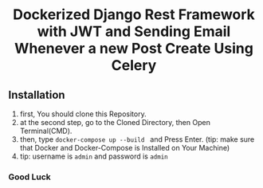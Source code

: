 <div  align="center">
<h1  align="center">Dockerized Django Rest Framework with JWT and Sending Email Whenever a new Post Create Using Celery</h1>
</div>

## Installation

1. first, You should clone this Repository.<br/>
2. at the second step, go to the Cloned Directory, then Open Terminal(CMD). <br/>
3. then, type ```docker-compose up --build ``` and Press Enter. (tip: make sure that Docker and Docker-Compose is Installed on Your Machine)
4. tip: username is ``` admin ``` and password is ``` admin ```

### Good Luck

